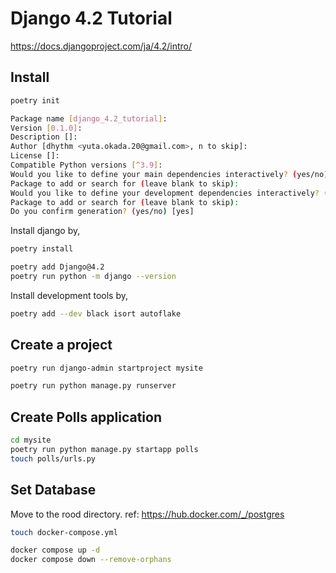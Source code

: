 # Django 4.2 Tutorial

https://docs.djangoproject.com/ja/4.2/intro/

## Install

```sh
poetry init

Package name [django_4.2_tutorial]:
Version [0.1.0]:
Description []:
Author [dhythm <yuta.okada.20@gmail.com>, n to skip]:
License []:
Compatible Python versions [^3.9]:
Would you like to define your main dependencies interactively? (yes/no) [yes]
Package to add or search for (leave blank to skip):
Would you like to define your development dependencies interactively? (yes/no) [yes]
Package to add or search for (leave blank to skip):
Do you confirm generation? (yes/no) [yes]
```

Install django by,

```sh
poetry install

poetry add Django@4.2
poetry run python -m django --version
```

Install development tools by,

```sh
poetry add --dev black isort autoflake
```

## Create a project

```sh
poetry run django-admin startproject mysite

poetry run python manage.py runserver
```

## Create Polls application

```sh
cd mysite
poetry run python manage.py startapp polls
touch polls/urls.py
```

## Set Database

Move to the rood directory.
ref: https://hub.docker.com/_/postgres

```sh
touch docker-compose.yml

docker compose up -d
docker compose down --remove-orphans
```
